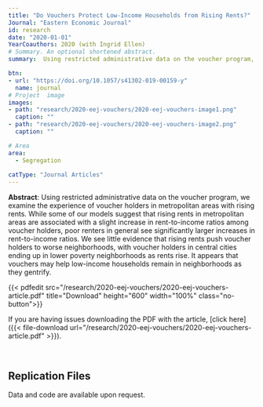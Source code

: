 ```yaml
---
title: "Do Vouchers Protect Low‐Income Households from Rising Rents?"
Journal: "Eastern Economic Journal"
id: research
date: "2020-01-01"
YearCoauthors: 2020 (with Ingrid Ellen)
# Summary. An optional shortened abstract.
summary:  Using restricted administrative data on the voucher program, we examine the experience of voucher holders in metropolitan areas with rising rents. While some of our models suggest that rising rents in metropolitan areas are associated with a slight increase in rent-to-income ratios among voucher holders, poor renters in general see significantly larger increases in rent-to-income ratios. We see little evidence that rising rents push voucher holders to worse neighborhoods, with voucher holders in central cities ending up in lower poverty neighborhoods as rents rise. It appears that vouchers may help low-income households remain in neighborhoods as they gentrify.

btn:
- url: "https://doi.org/10.1057/s41302-019-00159-y"
  name: journal
# Project  image 
images:
- path: "research/2020-eej-vouchers/2020-eej-vouchers-image1.png"
  caption: ""
- path: "research/2020-eej-vouchers/2020-eej-vouchers-image2.png"
  caption: ""  

# Area
area: 
  - Segregation
  
catType: "Journal Articles"
---
```

**Abstract**: Using restricted administrative data on the voucher program, we examine the experience of voucher holders in metropolitan areas with rising rents. While some of our models suggest that rising rents in metropolitan areas are associated with a slight increase in rent-to-income ratios among voucher holders, poor renters in general see significantly larger increases in rent-to-income ratios. We see little evidence that rising rents push voucher holders to worse neighborhoods, with voucher holders in central cities ending up in lower poverty neighborhoods as rents rise. It appears that vouchers may help low-income households remain in neighborhoods as they gentrify.

{{< pdfedit src="/research/2020-eej-vouchers/2020-eej-vouchers-article.pdf" title="Download" height="600" width="100%" class="no-button">}}

If you are having issues downloading the PDF with the article, [click here]({{< file-download url="/research/2020-eej-vouchers/2020-eej-vouchers-article.pdf" >}}).





&nbsp;


## Replication Files

Data and code are available upon request.


